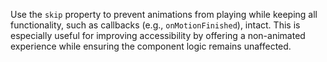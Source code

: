 Use the `skip` property to prevent animations from playing while keeping all functionality, such as callbacks (e.g., `onMotionFinished`), intact. This is especially useful for improving accessibility by offering a non-animated experience while ensuring the component logic remains unaffected.
